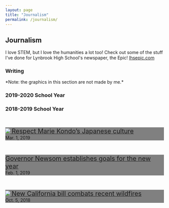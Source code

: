 ```yaml
---
layout: page
title: "Journalism"
permalink: /journalism/
---
```

<style>
	.entry{
		width:500px;
		background-color: #808080;
		border: 5px;
	}
	
	.headline{
		font-size: 20px;
	}
	
</style>
<h2>Journalism</h2>
I love STEM, but I love the humanities a lot too! Check out some of the stuff I've done for Lynbrook High School's newspaper, the Epic!
<a href="lhsepic.com">lhsepic.com</a>

<h3>Writing</h3>

<p>*Note: the graphics in this section are not made by me.*</p>

<h3>2019-2020 School Year</h3>

<h3>2018-2019 School Year</h3>

<br />

<p class="entry"><a href="https://lhsepic.com/4723/opinion/4723/"><img src="https://lhsepic.com/wp-content/uploads/2019/03/mariekondo-maybe.jpg">
<span class="headline">Respect Marie Kondo’s Japanese culture</span></a><br />
Mar. 1, 2019</p>

<br />

<p class="entry"><a href="https://lhsepic.com/4512/news/governor-newsom-establishes-goals-for-the-new-year/"><span class="headline">
Governor Newsom establishes goals for the new year</span></a><br />
Feb. 1, 2019</p>

<br />

<p class="entry"><a href="https://lhsepic.com/3650/news/1_nw_firebillkaylinl/"><img src="https://lhsepic.com/wp-content/uploads/2018/10/firebill-houses.gif">
<span class="headline">New California bill combats recent wildfires</span></a><br />
Oct. 5, 2018</p>